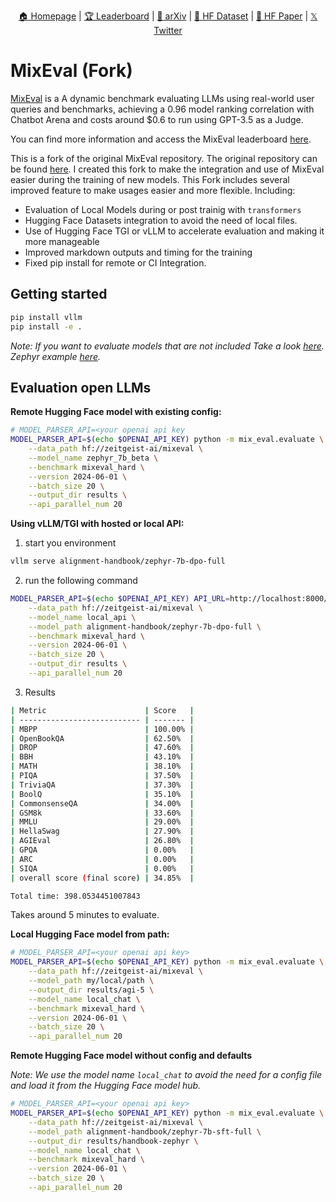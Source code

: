 <p align="center"><a href="https://mixeval.github.io/">🏠 Homepage</a> | <a href="https://mixeval.github.io/#leaderboard">🏆 Leaderboard</a> | <a href="https://arxiv.org/abs/2406.06565">📜 arXiv</a> | <a href="https://huggingface.co/datasets/MixEval/MixEval">🤗 HF Dataset</a> | <a href="https://huggingface.co/papers/2406.06565">🤗 HF Paper</a> | <a href="https://x.com/NiJinjie/status/1798182749049852411">𝕏 Twitter</a></p>
</p>

# MixEval (Fork)


[MixEval](https://github.com/Psycoy/MixEval/) is a A dynamic benchmark evaluating LLMs using real-world user queries and benchmarks, achieving a 0.96 model ranking correlation with Chatbot Arena and costs around $0.6 to run using GPT-3.5 as a Judge.

You can find more information and access the MixEval leaderboard [here](https://mixeval.github.io/#leaderboard).

This is a fork of the original MixEval repository. The original repository can be found [here](https://github.com/Psycoy/MixEval/). I created this fork to make the integration and use of MixEval easier during the training of new models. This Fork includes several improved feature to make usages easier and more flexible. Including:

* Evaluation of Local Models during or post trainig with `transformers` 
* Hugging Face Datasets integration to avoid the need of local files. 
* Use of Hugging Face TGI or vLLM to accelerate evaluation and making it more manageable
* Improved markdown outputs and timing for the training
* Fixed pip install for remote or CI Integration. 

## Getting started 

```bash
pip install vllm
pip install -e .
```

_Note: If you want to evaluate models that are not included Take a look [here](https://github.com/philschmid/MixEval?tab=readme-ov-file#registering-new-models). Zephyr example [here](https://github.com/philschmid/MixEval/blob/main/mix_eval/models/zephyr_7b_beta.py)._

## Evaluation open LLMs

**Remote Hugging Face model with existing config:**

```bash
# MODEL_PARSER_API=<your openai api key
MODEL_PARSER_API=$(echo $OPENAI_API_KEY) python -m mix_eval.evaluate \
    --data_path hf://zeitgeist-ai/mixeval \
    --model_name zephyr_7b_beta \
    --benchmark mixeval_hard \
    --version 2024-06-01 \
    --batch_size 20 \
    --output_dir results \
    --api_parallel_num 20
```

**Using vLLM/TGI with hosted or local API:**

1. start you environment
```bash
vllm serve alignment-handbook/zephyr-7b-dpo-full
```

2. run the following command

```bash
MODEL_PARSER_API=$(echo $OPENAI_API_KEY) API_URL=http://localhost:8000/v1 python -m mix_eval.evaluate \
    --data_path hf://zeitgeist-ai/mixeval \
    --model_name local_api \
    --model_path alignment-handbook/zephyr-7b-dpo-full \
    --benchmark mixeval_hard \
    --version 2024-06-01 \
    --batch_size 20 \
    --output_dir results \
    --api_parallel_num 20
```

3. Results

```bash
| Metric                      | Score   |
| --------------------------- | ------- |
| MBPP                        | 100.00% |
| OpenBookQA                  | 62.50%  |
| DROP                        | 47.60%  |
| BBH                         | 43.10%  |
| MATH                        | 38.10%  |
| PIQA                        | 37.50%  |
| TriviaQA                    | 37.30%  |
| BoolQ                       | 35.10%  |
| CommonsenseQA               | 34.00%  |
| GSM8k                       | 33.60%  |
| MMLU                        | 29.00%  |
| HellaSwag                   | 27.90%  |
| AGIEval                     | 26.80%  |
| GPQA                        | 0.00%   |
| ARC                         | 0.00%   |
| SIQA                        | 0.00%   |
| overall score (final score) | 34.85%  |

Total time: 398.0534451007843
``````

Takes around 5 minutes to evaluate.

**Local Hugging Face model from path:**

```bash
# MODEL_PARSER_API=<your openai api key>
MODEL_PARSER_API=$(echo $OPENAI_API_KEY) python -m mix_eval.evaluate \
    --data_path hf://zeitgeist-ai/mixeval \
    --model_path my/local/path \
    --output_dir results/agi-5 \
    --model_name local_chat \
    --benchmark mixeval_hard \
    --version 2024-06-01 \
    --batch_size 20 \
    --api_parallel_num 20
```

**Remote Hugging Face model without config and defaults**

_Note: We use the model name `local_chat` to avoid the need for a config file and load it from the Hugging Face model hub._

```bash
# MODEL_PARSER_API=<your openai api key>
MODEL_PARSER_API=$(echo $OPENAI_API_KEY) python -m mix_eval.evaluate \
    --data_path hf://zeitgeist-ai/mixeval \
    --model_path alignment-handbook/zephyr-7b-sft-full \
    --output_dir results/handbook-zephyr \
    --model_name local_chat \
    --benchmark mixeval_hard \
    --version 2024-06-01 \
    --batch_size 20 \
    --api_parallel_num 20
```